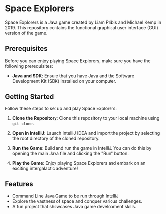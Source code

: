 # Space Explorers



Space Explorers is a Java game created by Liam Pribis and Michael Kemp in 2019. This repository contains the functional graphical user interface (GUI) version of the game.

## Prerequisites

Before you can enjoy playing Space Explorers, make sure you have the following prerequisites:

- **Java and SDK**: Ensure that you have Java and the Software Development Kit (SDK) installed on your computer.

## Getting Started

Follow these steps to set up and play Space Explorers:

1. **Clone the Repository**: Clone this repository to your local machine using `git clone`.

2. **Open in IntelliJ**: Launch IntelliJ IDEA and import the project by selecting the root directory of the cloned repository.

3. **Run the Game**: Build and run the game in IntelliJ. You can do this by opening the main Java file and clicking the "Run" button.

4. **Play the Game**: Enjoy playing Space Explorers and embark on an exciting intergalactic adventure!

## Features

- Command Line Java Game to be run through IntelliJ
- Explore the vastness of space and conquer various challenges.
- A fun project that showcases Java game development skills.




